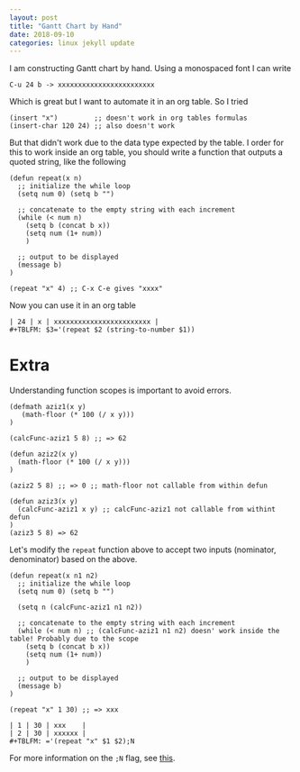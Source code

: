 ```yaml
---
layout: post
title: "Gantt Chart by Hand"
date: 2018-09-10
categories: linux jekyll update
---
```


I am constructing Gantt chart by hand. Using a monospaced font I can write

```
C-u 24 b -> xxxxxxxxxxxxxxxxxxxxxxxx
```

Which is great but I want to automate it in an org table.  So I tried

``` elisp
(insert "x")         ;; doesn't work in org tables formulas
(insert-char 120 24) ;; also doesn't work
```

But that didn't work due to the data type expected by the table. I order for this to work inside an org table, you should write a function that outputs a quoted string, like the following

``` elisp
(defun repeat(x n)
  ;; initialize the while loop
  (setq num 0) (setq b "")

  ;; concatenate to the empty string with each increment
  (while (< num n)
    (setq b (concat b x))
    (setq num (1+ num))
    )

  ;; output to be displayed
  (message b)
)

(repeat "x" 4) ;; C-x C-e gives "xxxx"
```
Now you can use it in an org table

```
| 24 | x | xxxxxxxxxxxxxxxxxxxxxxxx |
#+TBLFM: $3='(repeat $2 (string-to-number $1))
```

# Extra

Understanding function scopes is important to avoid errors.

``` elisp
(defmath aziz1(x y)
   (math-floor (* 100 (/ x y)))
)

(calcFunc-aziz1 5 8) ;; => 62

(defun aziz2(x y)
  (math-floor (* 100 (/ x y)))
)

(aziz2 5 8) ;; => 0 ;; math-floor not callable from within defun

(defun aziz3(x y) 
  (calcFunc-aziz1 x y) ;; calcFunc-aziz1 not callable from withint defun
)
(aziz3 5 8) => 62 
```

Let's modify the `repeat` function above to accept two inputs (nominator, denominator) based on the above.

``` elisp
(defun repeat(x n1 n2)
  ;; initialize the while loop
  (setq num 0) (setq b "")

  (setq n (calcFunc-aziz1 n1 n2))

  ;; concatenate to the empty string with each increment
  (while (< num n) ;; (calcFunc-aziz1 n1 n2) doesn' work inside the table! Probably due to the scope
    (setq b (concat b x))
    (setq num (1+ num))
    )

  ;; output to be displayed
  (message b)
)

(repeat "x" 1 30) ;; => xxx

| 1 | 30 | xxx    |
| 2 | 30 | xxxxxx |
#+TBLFM: ='(repeat "x" $1 $2);N  
```
For more information on the `;N` flag, see [this](https://orgmode.org/worg/org-tutorials/org-spreadsheet-lisp-formulas.html).
